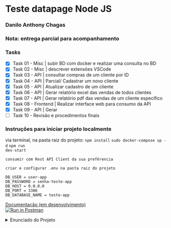 # Teste datapage Node JS

### Danilo Anthony Chagas

### Nota: entrega parcial para acompanhamento

### Tasks
- [x] Task 01 - Misc | subir BD com docker e realizar uma consulta no BD
- [x] Task 02 - Misc | descrever extensões VSCode
- [x] Task 03 - API | consultar compras de um cliente por ID
- [x] Task 04 - API | Parcial/ Cadastrar um novo cliente
- [x] Task 05 - API | Atualizar cadastro de um cliente
- [x] Task 06 - API | Gerar relatório excel das vendas de todos clientes
- [x] Task 07 - API | Gerar relatório pdf das vendas de um cliente específico
- [x] Task 08 - Frontend | Realizar interface web para consumo da API
- [x] Task 09 - API | Gerar
- [ ] Task 10 - Revisão e procedimentos finais

### Instruções para iniciar projeto localmente
via terminal, na pasta raiz do projeto:
<code>npm install</code>
<code>sudo docker-compose up -d</code>
<code>npm run dev-start</code>

`consumir com Rest API Client da sua prefêrencia`

`criar e configurar .env na pasta raiz do projeto`
~~~
DB_USER = user-app
DB_PASSWORD = senha-teste-app
DB_HOST = 0.0.0.0
DB_PORT = 3306
DB_DATABASE_NAME = teste-app
~~~

[Documentação (em desenvolvimento)](https://documenter.getpostman.com/view/16227218/UVC3kTne)
</br>
[![Run in Postman](https://run.pstmn.io/button.svg)](https://app.getpostman.com/run-collection/16227218-55c0675a-661a-4cda-aabb-b8dbb4740c1e?action=collection%2Ffork&collection-url=entityId%3D16227218-55c0675a-661a-4cda-aabb-b8dbb4740c1e%26entityType%3Dcollection%26workspaceId%3D68ac0672-2bf2-40f8-a03e-c77bc6f362eb)

<details>
<summary>Enunciado do Projeto</summary>
# Teste datapage Node JS

Olá caro desenvolvedor, nesse teste analisaremos seu conhecimento geral e inclusive velocidade de desenvolvimento. Abaixo explicaremos tudo o que será necessário.

## Instruções

Você deve desenvolver uma API e uma parte FrontEnd, utilizando Node.JS.

A escolha das bibliotecas, banco de dados, arquitetura, etc, fica a seu critério.

O código precisa rodar em macOS ou Ubuntu (preferencialmente como container Docker).

Altere o arquivo README explicando o que é preciso para rodar sua aplicação. (No final)

## Padrão

- Os locais que estiverem '???' estão aguardando você completar o comando para o sucesso do mesmo.

- Para as evidências, salvar no arquivo **evidencias.doc** (na raiz), ou semelhante, e colocar o número da atividade e os prints e informações necessárias, enviando todas em um único arquivo.

## O que será analisado

- As evidências (prints) quando atividade não gerar código e o próprio código.

- Reutilização / duplicação de código / Padrão SNORT .

- A qualidade e organização do código.

- O tempo entre o inicio da atividade e o envio para o git.

- Quantidade de acertos - Quantidade de bugs.

## Cenário

Nosso cliente tem um sistema de vendas muito básico.
Contém apenas 3 tabelas, clientes, vendas e vendas_itens. Ele nos solicitou algumas apis e um cadastro de cliente via browser.

Api para consultar dados dos clientes com suas vendas, exportando para excel e pdf e caso necessário atualizar.

E um cadastro web para criar novos clientes.

Vamos separar isto em **Atividades**.

## Instalação

- Baixar este repositório via git clone

`git clone ???`

- Após o clone, entrar na pasta e ligar o docker-compose

`docker-compose up`

## Atividades

- Não é necessário retornar o json exatamente como sugerido nos exemplos esta é apenas uma sugestão para organização / padrão.

- [Atividade 1](/atividades/atividade1.md)
- [Atividade 2](/atividades/atividade2.md)
- [Atividade 3](/atividades/atividade3.md)
- [Atividade 4](/atividades/atividade4.md)
- [Atividade 5](/atividades/atividade5.md)
- [Atividade 6](/atividades/atividade6.md)
- [Atividade 7](/atividades/atividade7.md)
- [Atividade 8](/atividades/atividade8.md)
- [Atividade 9](/atividades/atividade9.md)
- [Atividade 10](/atividades/atividade10.md)

# Parabéns

Obrigado por participar do nosso processo seletivo.
Favor entrar em contato com o responsável pelo processo seletivo.

Equipe Datapage

## Entrega

Para iniciar o teste, faça o clone, suba o projeto em seu próprio github e nos envie o link.
</details>